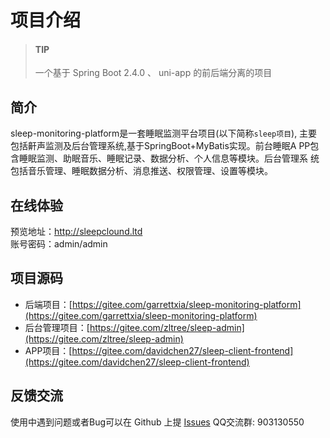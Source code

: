 # 项目介绍


> #### TIP
> 
> 一个基于 Spring Boot 2.4.0 、 uni-app 的前后端分离的项目

## 简介

sleep-monitoring-platform是一套睡眠监测平台项目(以下简称`sleep项目`),
主要包括鼾声监测及后台管理系统,基于SpringBoot+MyBatis实现。前台睡眠A
PP包含睡眠监测、助眠音乐、睡眠记录、数据分析、个人信息等模块。后台管理系
统包括音乐管理、睡眠数据分析、消息推送、权限管理、设置等模块。

## 在线体验
预览地址：http://sleepclound.ltd  
账号密码：admin/admin

## 项目源码

- 后端项目：[https://gitee.com/garrettxia/sleep-monitoring-platform](https://gitee.com/garrettxia/sleep-monitoring-platform)
- 后台管理项目：[https://gitee.com/zltree/sleep-admin](https://gitee.com/zltree/sleep-admin)
- APP项目：[https://gitee.com/davidchen27/sleep-client-frontend](https://gitee.com/davidchen27/sleep-client-frontend)

## 反馈交流

使用中遇到问题或者Bug可以在 Github 上提 [Issues](https://gitee.com/garrettxia/sleep-monitoring-platform/issues)
QQ交流群: 903130550